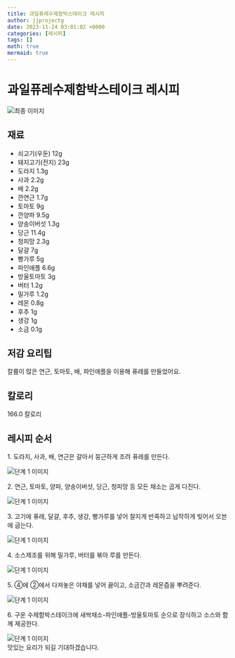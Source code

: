```yaml
---
title: 과일퓨레수제함박스테이크 레시피
author: jjprojectg
date: 2023-11-24 03:01:02 +0000
categories: [레시피]
tags: []
math: true
mermaid: true
---
```

<meta name="og:type" content="website"/>
<meta charset="UTF-8"/>
<div class="header">
  <h1>과일퓨레수제함박스테이크 레시피</h1>
</div>

<div class="container my-4">
  <div class="row">
    <div class="col-12 col-md-6">
      <div class="recipe-image">
        <img src="http://www.foodsafetykorea.go.kr/uploadimg/20200313/20200313102744_1584062864601.JPG" class="step-image" alt="최종 이미지"/>
      </div>
    </div>
    <div class="col-12 col-md-6">
      <div class="ingredients">
        <h2>재료</h2>
        <ul class="card">
          <li> 쇠고기(우둔) 12g </li>
          <li>  돼지고기(전지) 23g </li>
          <li>  도라지 1.3g </li>
          <li>  사과 2.2g </li>
          <li>  배 2.2g </li>
          <li>  깐연근 1.7g </li>
          <li>  토마토 9g </li>
          <li>  깐양파 9.5g </li>
          <li>  양송이버섯 1.3g </li>
          <li>  당근 11.4g </li>
          <li>  청피망 2.3g </li>
          <li>  달걀 7g </li>
          <li>  빵가루 5g </li>
          <li>  파인애플 6.6g </li>
          <li>  방울토마토 3g </li>
          <li>  버터 1.2g </li>
          <li>  밀가루 1.2g </li>
          <li>  레몬 0.8g </li>
          <li>  후추 1g </li>
          <li>  생강 1g </li>
          <li>  소금 0.1g </li>
</ul>
      </div>
    </div>
    <div class="col-12 col-md-6">
      <div class="ingredients">
        <h2>저감 요리팁</h2>
        <div class="card"> 
          <p>
            칼륨이 많은 연근, 토마토, 배, 파인애플을 이용해 퓨레를 만들었어요.
          </p>
        </div>
      </div>
      <div class="ingredients">
        <h2>칼로리</h2>
        <div class="card"> 
          <p>
            166.0 칼로리
          </p>
        </div>
      </div>
    </div>
  </div>

  <h2 class="my-4">레시피 순서</h2>
  <div class="card recipe-card">
    <div class="card-body recipe-step">
      <p class="card-text step-description">1. 도라지, 사과, 배, 연근은 갈아서 뭉근하게 조려 퓨레를 만든다.</p>
      <img src="http://www.foodsafetykorea.go.kr/uploadimg/20200313/20200313102854_1584062934752.JPG" alt="단계 1 이미지" class="step-image"/>
    </div>
  </div>
  <div class="card recipe-card">
    <div class="card-body recipe-step">
      <p class="card-text step-description">2. 연근, 토마토, 양파, 양송이버섯, 당근, 청피망 등 모든 채소는 곱게 다진다.</p>
      <img src="http://www.foodsafetykorea.go.kr/uploadimg/20200313/20200313102910_1584062950180.JPG" alt="단계 1 이미지" class="step-image"/>
    </div>
  </div>
  <div class="card recipe-card">
    <div class="card-body recipe-step">
      <p class="card-text step-description">3. 고기에 퓨레, 달걀, 후추, 생강, 빵가루를 넣어 찰지게 반죽하고 납작하게 빚어서 오븐에 굽는다.</p>
      <img src="http://www.foodsafetykorea.go.kr/uploadimg/20200313/20200313103314_1584063194662.jpg" alt="단계 1 이미지" class="step-image"/>
    </div>
  </div>
  <div class="card recipe-card">
    <div class="card-body recipe-step">
      <p class="card-text step-description">4. 소스제조를 위해 밀가루, 버터를 볶아 루를 만든다.</p>
      <img src="http://www.foodsafetykorea.go.kr/uploadimg/20200313/20200313103350_1584063230679.JPG" alt="단계 1 이미지" class="step-image"/>
    </div>
  </div>
  <div class="card recipe-card">
    <div class="card-body recipe-step">
      <p class="card-text step-description">5. ④에 ②에서 다져놓은 야채를 넣어 끓이고, 소금간과 레몬즙을 뿌려준다.</p>
      <img src="http://www.foodsafetykorea.go.kr/uploadimg/20200313/20200313103417_1584063257771.JPG" alt="단계 1 이미지" class="step-image"/>
    </div>
  </div>
  <div class="card recipe-card">
    <div class="card-body recipe-step">
      <p class="card-text step-description">6. 구운 수제함박스테이크에 새싹채소-파인애플-방울토마토 순으로 장식하고 소스와 함께 제공한다.</p>
      <img src="http://www.foodsafetykorea.go.kr/uploadimg/20200313/20200313103434_1584063274927.JPG" alt="단계 1 이미지" class="step-image"/>
    </div>
  </div>

</div>
맛있는 요리가 되길 기대하겠습니다.
